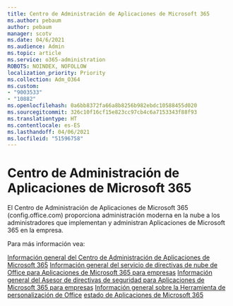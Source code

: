 ```yaml
---
title: Centro de Administración de Aplicaciones de Microsoft 365
ms.author: pebaum
author: pebaum
manager: scotv
ms.date: 04/6/2021
ms.audience: Admin
ms.topic: article
ms.service: o365-administration
ROBOTS: NOINDEX, NOFOLLOW
localization_priority: Priority
ms.collection: Adm_O364
ms.custom:
- "9003533"
- "10882"
ms.openlocfilehash: 0a6bb8372fa66a8b8256b982ebdc10588455d020
ms.sourcegitcommit: 326c10f16cf15e823cc97cb4c6a7153343f88f93
ms.translationtype: HT
ms.contentlocale: es-ES
ms.lasthandoff: 04/06/2021
ms.locfileid: "51596758"
---
```

# <a name="microsoft-365-apps-admin-center"></a>Centro de Administración de Aplicaciones de Microsoft 365

El Centro de Administración de Aplicaciones de Microsoft 365 (config.office.com) proporciona administración moderna en la nube a los administradores que implementan y administran Aplicaciones de Microsoft 365 en la empresa. 

Para más información vea:

[Información general del Centro de Administración de Aplicaciones de Microsoft 365](https://docs.microsoft.com/deployoffice/admincenter/overview)
[Información general del servicio de directivas de nube de Office para Aplicaciones de Microsoft 365 para empresas](https://docs.microsoft.com/deployoffice/overview-office-cloud-policy-service)
[Información general del Asesor de directivas de seguridad para Aplicaciones de Microsoft 365 para empresas](https://docs.microsoft.com/deployoffice/overview-of-security-policy-advisor)
[Información general sobre la Herramienta de personalización de Office](https://docs.microsoft.com/deployoffice/overview-of-the-office-customization-tool-for-click-to-run)
[estado de Aplicaciones de Microsoft 365](https://docs.microsoft.com/deployoffice/admincenter/microsoft-365-apps-health)